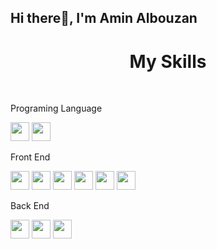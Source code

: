 ## Hi there👋, I'm Amin Albouzan 


<h1 align="center">My Skills</h1>
<br/>

<p>Programing Language</p>
<p >
  <img src="https://img.shields.io/badge/C-%2300599C?style=flat&logo=c&logoColor=white" width="auto" height="30px"/>
<img src="https://img.shields.io/badge/Java-%23ED8B00?style=flat&logo=java&logoColor=white" width="auto" height="30px"/>
</p>






<p>Front End</p>
<p>


  
<img src="https://img.shields.io/badge/html5-%23E34F26?style=flat&logo=html5&logoColor=white" width="auto" height="30px"/>


<img src="https://img.shields.io/badge/css3-%231572B6?style=flat&logo=css3&logoColor=white" width="auto"  height="30px" />


<img src="https://img.shields.io/badge/javascript-%23F7DF1E?style=flat&logo=javascript&logoColor=white" width="auto"  height="30px" />

<img src="https://img.shields.io/badge/Bootstrap-%23563D7C?style=flat&logo=bootstrap&logoColor=white"  width="auto"  height="30px"/>

<img src="https://img.shields.io/badge/React-%2361DAFB?style=flat&logo=react&logoColor=black" width="auto"  height="30px"/>

<img src="https://img.shields.io/badge/Redux-%23764ABC?style=flat&logo=redux&logoColor=white" width="auto"  height="30px"/>




</p>

<p>Back End</p>
<P>
<img src="https://img.shields.io/badge/Node.js-%23339933?style=flat&logo=node.js&logoColor=white" width="auto"  height="30px"/>

<img src="https://img.shields.io/badge/Express.js-%23000000?style=flat&logo=express&logoColor=white" width="auto"  height="30px"/>

<img src="https://img.shields.io/badge/MySQL-%234479A1?style=flat&logo=mysql&logoColor=white" width="auto"  height="30px"/>
  
</P>

